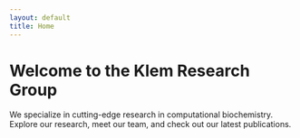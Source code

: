 ```yaml
---
layout: default
title: Home
---
```

<h1>Welcome to the Klem Research Group</h1>
<p>We specialize in cutting-edge research in computational biochemistry. Explore our research, meet our team, and check out our latest publications.</p>

